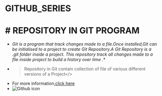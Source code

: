 # GITHUB_SERIES
# # **REPOSITORY IN GIT PROGRAM**
* *Git is a program that track changes made to a file.Once installed,Git can be initialised to a project to create Git Repository.A Git Repository is a .git folder inside a project. This repository track all changes made to a file inside project to build a history over time .**
* >Repository in Git contain collection of file of various different versions of a Project</>
* For more information,[click here](https://www.geeksforgeeks.org/what-is-a-git-repository/)
* ![Github icon](https://images.app.goo.gl/36jp8VknLyvAMA9k7)
